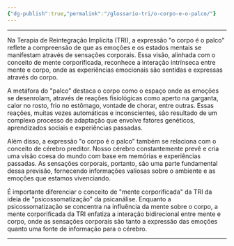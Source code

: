 ```yaml
---
{"dg-publish":true,"permalink":"/glossario-tri/o-corpo-e-o-palco/"}
---
```



---

Na Terapia de Reintegração Implícita (TRI), a expressão "o corpo é o palco" reflete a compreensão de que as emoções e os estados mentais se manifestam através de sensações corporais. Essa visão, alinhada com o conceito de mente corporificada, reconhece a interação intrínseca entre mente e corpo, onde as experiências emocionais são sentidas e expressas através do corpo.

A metáfora do "palco" destaca o corpo como o espaço onde as emoções se desenrolam, através de reações fisiológicas como aperto na garganta, calor no rosto, frio no estômago, vontade de chorar, entre outras. Essas reações, muitas vezes automáticas e inconscientes, são resultado de um complexo processo de adaptação que envolve fatores genéticos, aprendizados sociais e experiências passadas.

Além disso, a expressão "o corpo é o palco" também se relaciona com o conceito de cérebro preditor. Nosso cérebro constantemente prevê e cria uma visão coesa do mundo com base em memórias e experiências passadas. As sensações corporais, portanto, são uma parte fundamental dessa previsão, fornecendo informações valiosas sobre o ambiente e as emoções que estamos vivenciando.

É importante diferenciar o conceito de "mente corporificada" da TRI da ideia de "psicossomatização" da psicanálise. Enquanto a psicossomatização se concentra na influência da mente sobre o corpo, a mente corporificada da TRI enfatiza a interação bidirecional entre mente e corpo, onde as sensações corporais são tanto a expressão das emoções quanto uma fonte de informação para o cérebro.





----




